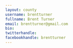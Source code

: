 ```yaml
---
layout: county 
username: brentturner
fullname: Brent Turner
email: brentturner@gmail.com
bio: 
twitterhandle: 
facebookhandle: brentturner
---
```

